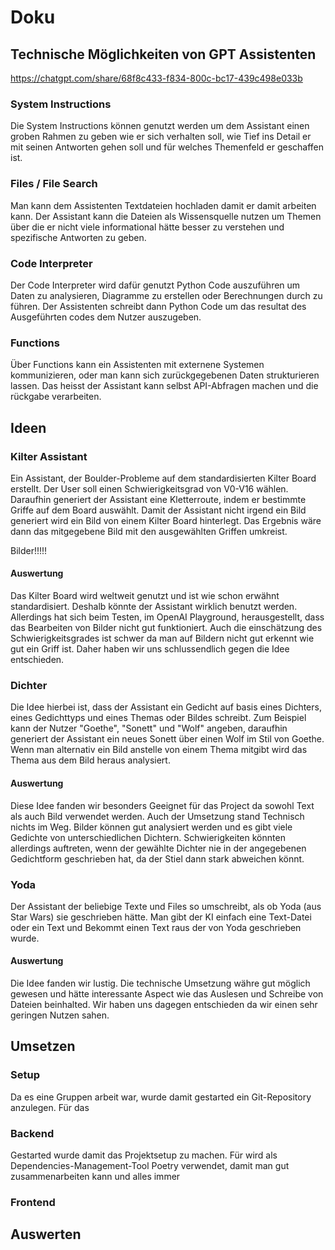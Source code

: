 # Doku

##  Technische Möglichkeiten von GPT Assistenten
https://chatgpt.com/share/68f8c433-f834-800c-bc17-439c498e033b
### System Instructions
Die System Instructions können genutzt werden um dem Assistant einen groben Rahmen zu geben wie er sich verhalten soll, wie Tief ins Detail er mit seinen Antworten gehen soll und für welches Themenfeld er geschaffen ist.
### Files / File Search
Man kann dem Assistenten Textdateien hochladen damit er damit arbeiten kann. Der Assistant kann die Dateien als Wissensquelle nutzen um Themen über die er nicht viele informational hätte besser zu verstehen und spezifische Antworten zu geben.
### Code Interpreter
Der Code Interpreter wird dafür genutzt Python Code auszuführen um Daten zu analysieren, Diagramme zu erstellen oder Berechnungen durch zu führen. Der Assistenten schreibt dann Python Code um das resultat des Ausgeführten codes dem Nutzer auszugeben.
### Functions
Über Functions kann ein Assistenten mit externene Systemen kommunizieren, oder man kann sich zurückgegebenen Daten strukturieren lassen. Das heisst der Assistant kann selbst API-Abfragen machen und die rückgabe verarbeiten.

## Ideen
### Kilter Assistant
Ein Assistant, der Boulder-Probleme auf dem standardisierten Kilter Board erstellt.
Der User soll einen Schwierigkeitsgrad von V0-V16 wählen. Daraufhin generiert der Assistant eine Kletterroute, indem er bestimmte Griffe auf dem Board auswählt.
Damit der Assistant nicht irgend ein Bild generiert wird ein Bild von einem Kilter Board hinterlegt. 
Das Ergebnis wäre dann das mitgegebene Bild mit den ausgewählten Griffen umkreist.

Bilder!!!!!

#### Auswertung
Das Kilter Board wird weltweit genutzt und ist wie schon erwähnt standardisiert. Deshalb könnte der Assistant wirklich benutzt werden.
Allerdings hat sich beim Testen, im OpenAI Playground, herausgestellt, dass das Bearbeiten von Bilder nicht gut funktioniert.
Auch die einschätzung des Schwierigkeitsgrades ist schwer da man auf Bildern nicht gut erkennt wie gut ein Griff ist.
Daher haben wir uns schlussendlich gegen die Idee entschieden.


### Dichter
Die Idee hierbei ist, dass der Assistant ein Gedicht auf basis eines Dichters, eines Gedichttyps und eines Themas oder Bildes schreibt.
Zum Beispiel kann der Nutzer "Goethe", "Sonett" und "Wolf" angeben, daraufhin generiert der Assistant ein neues Sonett über einen Wolf im Stil von Goethe.
Wenn man alternativ ein Bild anstelle von einem Thema mitgibt wird das Thema aus dem Bild heraus analysiert.

#### Auswertung
Diese Idee fanden wir besonders Geeignet für das Project da sowohl Text als auch Bild verwendet werden. Auch der Umsetzung stand Technisch nichts im Weg.
Bilder können gut analysiert werden und es gibt viele Gedichte von unterschiedlichen Dichtern. 
Schwierigkeiten könnten allerdings auftreten, wenn der gewählte Dichter nie in der angegebenen Gedichtform geschrieben hat, da der Stiel dann stark abweichen könnt.

### Yoda
Der Assistant der beliebige Texte und Files so umschreibt, als ob Yoda (aus Star Wars) sie geschrieben hätte.
Man gibt der KI einfach eine Text-Datei oder ein Text und Bekommt einen Text raus der von Yoda geschrieben wurde.

#### Auswertung
Die Idee fanden wir lustig. Die technische Umsetzung währe gut möglich gewesen und hätte interessante Aspect wie das Auslesen und Schreibe von Dateien beinhalted.
Wir haben uns dagegen entschieden da wir einen sehr geringen Nutzen sahen.

## Umsetzen
### Setup
Da es eine Gruppen arbeit war, wurde damit gestarted ein Git-Repository anzulegen. Für das 

### Backend
Gestarted wurde damit das Projektsetup zu machen. Für wird als Dependencies-Management-Tool Poetry verwendet, damit man gut zusammenarbeiten kann und alles immer
### Frontend

## Auswerten

